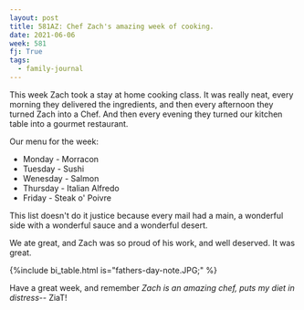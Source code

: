 ```yaml
---
layout: post
title: 581AZ: Chef Zach's amazing week of cooking.
date: 2021-06-06
week: 581
fj: True
tags:
  - family-journal
---
```


This week Zach took a stay at home cooking class. It was really neat, every morning they delivered the ingredients, and then every afternoon they turned Zach into a Chef. And then every evening they turned our kitchen table into a gourmet restaurant.

Our menu for the week:

- Monday - Morracon
- Tuesday - Sushi
- Wenesday - Salmon
- Thursday - Italian Alfredo
- Friday - Steak o' Poivre

This list doesn't do it justice because every mail had a main, a wonderful side with a wonderful sauce and a wonderful desert.

We ate great, and Zach was so proud of his work, and well deserved. It was great.

{%include bi_table.html is="fathers-day-note.JPG;" %}

Have a great week, and remember _Zach is an amazing chef, puts my diet in distress_-- ZiaT!
